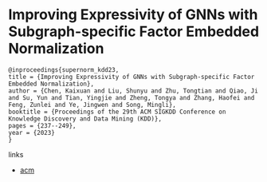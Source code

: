 # Improving Expressivity of GNNs with Subgraph-specific Factor Embedded Normalization

```
@inproceedings{supernorm_kdd23,
title = {Improving Expressivity of GNNs with Subgraph-specific Factor Embedded Normalization},
author = {Chen, Kaixuan and Liu, Shunyu and Zhu, Tongtian and Qiao, Ji and Su, Yun and Tian, Yingjie and Zheng, Tongya and Zhang, Haofei and Feng, Zunlei and Ye, Jingwen and Song, Mingli},
booktitle = {Proceedings of the 29th ACM SIGKDD Conference on Knowledge Discovery and Data Mining (KDD)},
pages = {237--249},
year = {2023}
}
```

links
- [acm](https://dl.acm.org/doi/10.1145/3580305.3599388)
